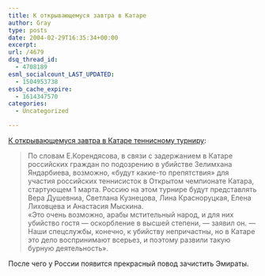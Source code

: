 ```yaml
---
title: К открывающемуся завтра в Катаре
author: Gray
type: posts
date: 2004-02-29T16:35:34+00:00
excerpt:
url: /4679
dsq_thread_id:
  - 4708189
esml_socialcount_LAST_UPDATED:
  - 1504953738
essb_cache_expire:
  - 1614347570
categories:
  - Uncategorized

---
```








<a href="http://www.echo.msk.ru/7news/archive/179233.html" target="_blank">К открывающемуся завтра в Катаре теннисному турниру</a>:

> По словам Е.Корендясова, в связи с задержанием в Катаре российских граждан по подозрению в убийстве Зелимхана Яндарбиева, возможно, &#171;будут какие-то препятствия&#187; для участия российских теннисисток в Открытом чемпионате Катара, стартующем 1 марта. Россию на этом турнире будут представлять Вера Душевниа, Светлана Кузнецова, Лина Красноруцкая, Елена Лиховцева и Анастасия Мыскина.  
> &#171;Это очень возможно, арабы мстительный народ, и для них убийство гостя &#8212; оскорбление в высшей степени, &#8212; заявил он. &#8212; Наши спецслужбы, конечно, к убийству непричастны, но в Катаре это дело воспринимают всерьез, и поэтому развили такую бурную деятельность&#187;.

После чего у России появится прекрасный повод зачистить Эмираты.